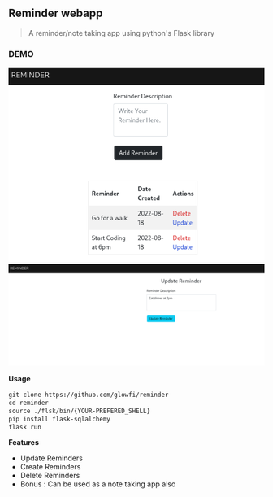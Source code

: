 ## Reminder webapp

> A reminder/note taking app using python's Flask library

### DEMO

![demo1](./demo1.png)
![demo2](./demo2.png)

**Usage**

```
git clone https://github.com/glowfi/reminder
cd reminder
source ./flsk/bin/{YOUR-PREFERED_SHELL}
pip install flask-sqlalchemy
flask run
```

**Features**

-   Update Reminders
-   Create Reminders
-   Delete Reminders
-   Bonus : Can be used as a note taking app also
